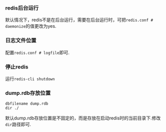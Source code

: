 ### redis后台运行

默认情况下，redis不是在后台运行，需要在后台运行时，可把`redis.conf # daemonize`的值更改为yes.

### 日志文件位置

配置`redis.conf # logfile`即可.

### 停止redis

运行`redis-cli shutdown`

### dump.rdb存放位置

    dbfilename dump.rdb
    dir ./

默认dump.rdb存放位置是不固定的，而是存放在启动redis时的当前目录下.修改`dir`路径即可.